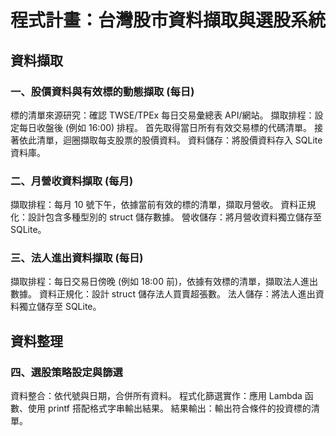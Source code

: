 # 程式計畫：台灣股市資料擷取與選股系統

## 資料擷取
### 一、股價資料與有效標的動態擷取 (每日)
標的清單來源研究：確認 TWSE/TPEx 每日交易彙總表 API/網站。
擷取排程：設定每日收盤後 (例如 16:00) 排程。
首先取得當日所有有效交易標的代碼清單。
接著依此清單，迴圈擷取每支股票的股價資料。
資料儲存：將股價資料存入 SQLite 資料庫。
### 二、月營收資料擷取 (每月)
擷取排程：每月 10 號下午，依據當前有效的標的清單，擷取月營收。
資料正規化：設計包含多種型別的 struct 儲存數據。
營收儲存：將月營收資料獨立儲存至 SQLite。
### 三、法人進出資料擷取 (每日)
擷取排程：每日交易日傍晚 (例如 18:00 前)，依據有效標的清單，擷取法人進出數據。
資料正規化：設計 struct 儲存法人買賣超張數。
法人儲存：將法人進出資料獨立儲存至 SQLite。

## 資料整理
### 四、選股策略設定與篩選
資料整合：依代號與日期，合併所有資料。
程式化篩選實作：應用 Lambda 函數、使用 printf 搭配格式字串輸出結果。
結果輸出：輸出符合條件的投資標的清單。


